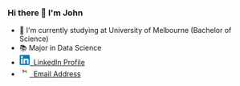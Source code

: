### Hi there 👋 I'm John
- 📕 I'm currently studying at University of Melbourne (Bachelor of Science)
- 📚 Major in Data Science
- [<img alt="alt_text" width="20" height="20" src="image/linkin.png" />](https://www.linkedin.com/in/huan-zhang-741b1820a/)<a href="https://www.linkedin.com/in/huan-zhang-741b1820a/)">&nbsp; LinkedIn Profile</a>
- <img alt="alt_text" width="20" height="20" src="image/gmail.png" /><a href="hz140319@gmail.com">&nbsp; Email Address</a>

<!--
**zhh1212/zhh1212** is a ✨ _special_ ✨ repository becau
**zhh1212/zhh1212** is a ✨ _special_ ✨ repository because its `README.md` (this file) appears on your GitHub profile.

Here are some ideas to get you started:
- 📕 I'm studying at University of Melbourne (Bachelor of Science)
- 🌱 I’m currently major in Data Science
- 👯 I’m looking to collaborate on ...
- 🤔 I’m looking for help with ...
- 💬 Ask me about ...
- 📫 How to reach me: ...
- 😄 Pronouns: ...
- ⚡ Fun fact: ...
-->
